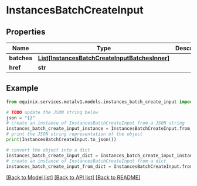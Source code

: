 # InstancesBatchCreateInput


## Properties

Name | Type | Description | Notes
------------ | ------------- | ------------- | -------------
**batches** | [**List[InstancesBatchCreateInputBatchesInner]**](InstancesBatchCreateInputBatchesInner.md) |  | [optional] 
**href** | **str** |  | [optional] 

## Example

```python
from equinix.services.metalv1.models.instances_batch_create_input import InstancesBatchCreateInput

# TODO update the JSON string below
json = "{}"
# create an instance of InstancesBatchCreateInput from a JSON string
instances_batch_create_input_instance = InstancesBatchCreateInput.from_json(json)
# print the JSON string representation of the object
print(InstancesBatchCreateInput.to_json())

# convert the object into a dict
instances_batch_create_input_dict = instances_batch_create_input_instance.to_dict()
# create an instance of InstancesBatchCreateInput from a dict
instances_batch_create_input_from_dict = InstancesBatchCreateInput.from_dict(instances_batch_create_input_dict)
```
[[Back to Model list]](../README.md#documentation-for-models) [[Back to API list]](../README.md#documentation-for-api-endpoints) [[Back to README]](../README.md)



